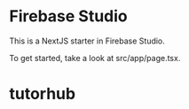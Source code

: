 # Firebase Studio

This is a NextJS starter in Firebase Studio.

To get started, take a look at src/app/page.tsx.
# tutorhub
